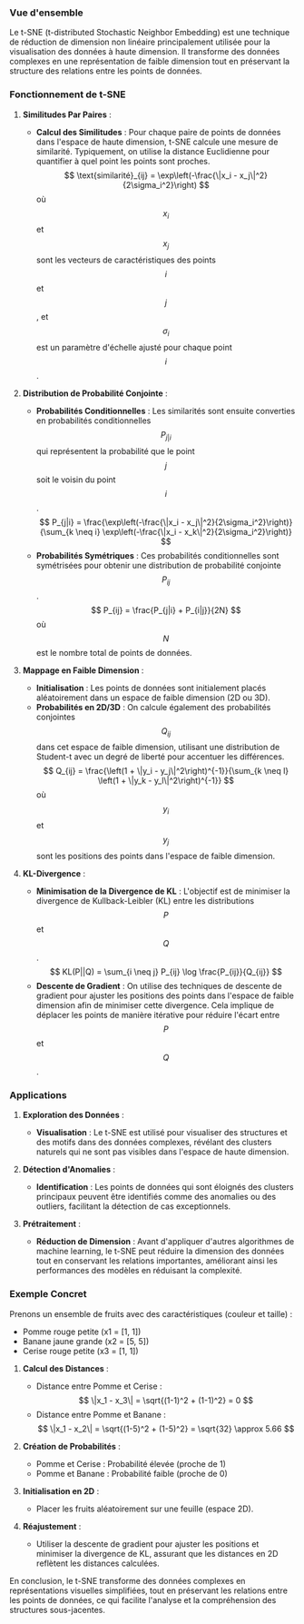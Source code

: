 ### Vue d'ensemble
Le t-SNE (t-distributed Stochastic Neighbor Embedding) est une technique de réduction de dimension non linéaire principalement utilisée pour la visualisation des données à haute dimension. Il transforme des données complexes en une représentation de faible dimension tout en préservant la structure des relations entre les points de données.

### Fonctionnement de t-SNE

1. **Similitudes Par Paires** :
   - **Calcul des Similitudes** : Pour chaque paire de points de données dans l'espace de haute dimension, t-SNE calcule une mesure de similarité. Typiquement, on utilise la distance Euclidienne pour quantifier à quel point les points sont proches.
     $$
     \text{similarité}_{ij} = \exp\left(-\frac{\|x_i - x_j\|^2}{2\sigma_i^2}\right)
     $$
     où $$x_i$$ et $$x_j$$ sont les vecteurs de caractéristiques des points $$i$$ et $$j$$, et $$\sigma_i$$ est un paramètre d'échelle ajusté pour chaque point $$i$$.

2. **Distribution de Probabilité Conjointe** :
   - **Probabilités Conditionnelles** : Les similarités sont ensuite converties en probabilités conditionnelles $$P_{j|i}$$ qui représentent la probabilité que le point $$j$$ soit le voisin du point $$i$$.
     $$
     P_{j|i} = \frac{\exp\left(-\frac{\|x_i - x_j\|^2}{2\sigma_i^2}\right)}{\sum_{k \neq i} \exp\left(-\frac{\|x_i - x_k\|^2}{2\sigma_i^2}\right)}
     $$
   - **Probabilités Symétriques** : Ces probabilités conditionnelles sont symétrisées pour obtenir une distribution de probabilité conjointe $$P_{ij}$$.
     $$
     P_{ij} = \frac{P_{j|i} + P_{i|j}}{2N}
     $$
     où $$N$$ est le nombre total de points de données.

3. **Mappage en Faible Dimension** :
   - **Initialisation** : Les points de données sont initialement placés aléatoirement dans un espace de faible dimension (2D ou 3D).
   - **Probabilités en 2D/3D** : On calcule également des probabilités conjointes $$Q_{ij}$$ dans cet espace de faible dimension, utilisant une distribution de Student-t avec un degré de liberté pour accentuer les différences.
     $$
     Q_{ij} = \frac{\left(1 + \|y_i - y_j\|^2\right)^{-1}}{\sum_{k \neq l} \left(1 + \|y_k - y_l\|^2\right)^{-1}}
     $$
     où $$y_i$$ et $$y_j$$ sont les positions des points dans l'espace de faible dimension.

4. **KL-Divergence** :
   - **Minimisation de la Divergence de KL** : L'objectif est de minimiser la divergence de Kullback-Leibler (KL) entre les distributions $$P$$ et $$Q$$.
     $$
     KL(P||Q) = \sum_{i \neq j} P_{ij} \log \frac{P_{ij}}{Q_{ij}}
     $$
   - **Descente de Gradient** : On utilise des techniques de descente de gradient pour ajuster les positions des points dans l'espace de faible dimension afin de minimiser cette divergence. Cela implique de déplacer les points de manière itérative pour réduire l'écart entre $$P$$ et $$Q$$.

### Applications

1. **Exploration des Données** :
   - **Visualisation** : Le t-SNE est utilisé pour visualiser des structures et des motifs dans des données complexes, révélant des clusters naturels qui ne sont pas visibles dans l'espace de haute dimension.

2. **Détection d'Anomalies** :
   - **Identification** : Les points de données qui sont éloignés des clusters principaux peuvent être identifiés comme des anomalies ou des outliers, facilitant la détection de cas exceptionnels.

3. **Prétraitement** :
   - **Réduction de Dimension** : Avant d'appliquer d'autres algorithmes de machine learning, le t-SNE peut réduire la dimension des données tout en conservant les relations importantes, améliorant ainsi les performances des modèles en réduisant la complexité.

### Exemple Concret

Prenons un ensemble de fruits avec des caractéristiques (couleur et taille) :
- Pomme rouge petite (x1 = [1, 1])
- Banane jaune grande (x2 = [5, 5])
- Cerise rouge petite (x3 = [1, 1])

1. **Calcul des Distances** :
   - Distance entre Pomme et Cerise : $$ \|x_1 - x_3\| = \sqrt{(1-1)^2 + (1-1)^2} = 0 $$
   - Distance entre Pomme et Banane : $$ \|x_1 - x_2\| = \sqrt{(1-5)^2 + (1-5)^2} = \sqrt{32} \approx 5.66 $$

2. **Création de Probabilités** :
   - Pomme et Cerise : Probabilité élevée (proche de 1)
   - Pomme et Banane : Probabilité faible (proche de 0)

3. **Initialisation en 2D** :
   - Placer les fruits aléatoirement sur une feuille (espace 2D).

4. **Réajustement** :
   - Utiliser la descente de gradient pour ajuster les positions et minimiser la divergence de KL, assurant que les distances en 2D reflètent les distances calculées.

En conclusion, le t-SNE transforme des données complexes en représentations visuelles simplifiées, tout en préservant les relations entre les points de données, ce qui facilite l'analyse et la compréhension des structures sous-jacentes.
